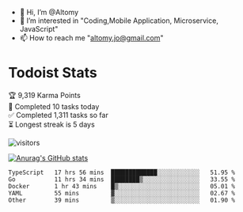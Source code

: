 - 👋 Hi, I’m @Altomy
- 👀 I’m interested in "Coding,Mobile Application, Microservice, JavaScript"
- 📫 How to reach me "altomy.jo@gmail.com"

# Todoist Stats

<!-- TODO-IST:START -->
🏆  9,319 Karma Points           
🌸  Completed 10 tasks today           
✅  Completed 1,311 tasks so far           
⏳  Longest streak is 5 days
<!-- TODO-IST:END -->



![visitors](https://visitor-badge.glitch.me/badge?page_id=Altomy&left_color=green&right_color=red)

[![Anurag's GitHub stats](https://github-readme-stats.vercel.app/api?username=Altomy&count_private=true)](https://github.com/anuraghazra/github-readme-stats)



<!--START_SECTION:waka-->

```text
TypeScript   17 hrs 56 mins  █████████████░░░░░░░░░░░░   51.95 %
Go           11 hrs 34 mins  ████████▒░░░░░░░░░░░░░░░░   33.55 %
Docker       1 hr 43 mins    █▒░░░░░░░░░░░░░░░░░░░░░░░   05.01 %
YAML         55 mins         ▓░░░░░░░░░░░░░░░░░░░░░░░░   02.67 %
Other        39 mins         ▒░░░░░░░░░░░░░░░░░░░░░░░░   01.90 %
```

<!--END_SECTION:waka-->

